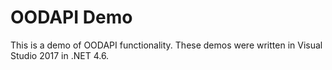 # OODAPI Demo

This is a demo of OODAPI functionality. These demos were written in Visual Studio 2017 in .NET 4.6.